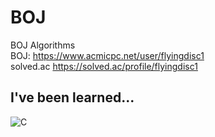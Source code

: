 # BOJ
 BOJ Algorithms<br/>
 BOJ: https://www.acmicpc.net/user/flyingdisc1 <br/>
 solved.ac https://solved.ac/profile/flyingdisc1

 ## I've been learned...
 <img alt="C" src="https://img.shields.io/badge/C-A8B9CC.svg?$style=for-the-badge&logo=C&logoColor=white"/>
